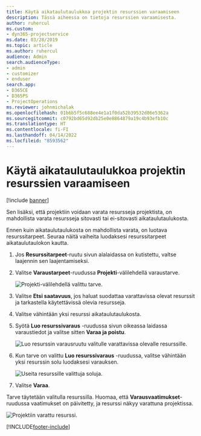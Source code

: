 ```yaml
---
title: Käytä aikataulutaulukkoa projektin resurssien varaamiseen
description: Tässä aiheessa on tietoja resurssien varaamisesta.
author: ruhercul
ms.custom:
- dyn365-projectservice
ms.date: 03/28/2019
ms.topic: article
ms.author: ruhercul
audience: Admin
search.audienceType:
- admin
- customizer
- enduser
search.app:
- D365CE
- D365PS
- ProjectOperations
ms.reviewer: johnmichalak
ms.openlocfilehash: 01b6b5f5c688ee4e1a1f0da52b39532d06e5362a
ms.sourcegitcommit: c0792bd65d92db25e0e8864879a19c4b93efb10c
ms.translationtype: HT
ms.contentlocale: fi-FI
ms.lasthandoff: 04/14/2022
ms.locfileid: "8593562"
---
```

# <a name="use-the-schedule-board-to-book-project-resources"></a>Käytä aikataulutaulukkoa projektin resurssien varaamiseen

[!include [banner](../includes/psa-now-project-operations.md)]

Sen lisäksi, että projektiin voidaan varata resursseja projektista, on mahdollista varata resursseja sitovasti tai ei-sitovasti aikataulutaulukosta.

Ennen kuin aikataulutaulukosta on mahdollista varata, on luotava resurssitarpeet. Seuraa näitä vaiheita luodaksesi resurssitarpeet aikataulutaulokon kautta.

1. Jos **Resurssitarpeet**-ruutu sivun alalaidassa on kutistettu, valtse laajennin sen laajentamiseksi.
2. Valitse **Varaustarpeet**-ruudussa **Projekti**-välilehdellä varaustarve.

    ![Projekti-välilehdellä valittu tarve.](media/Resource-Management-image73.png)

3. Valitse **Etsi saatavuus**, jos haluat suodattaa varattavissa olevat resurssit ja tarkastella käytettävissä olevia resursseja. 
4. Valitse vähintään yksi resurssi aikataulutaulukosta. 
5. Syötä **Luo resurssivaraus** -ruudussa sivun oikeassa laidassa varaustiedot ja valitse sitten **Varaa ja poistu**.

    ![Luo resurssin varausruutu valitulle varattavissa olevalle resurssille.](media/Resource-Management-image74.png)

6. Kun tarve on valittu **Luo resurssivaraus** -ruudussa, valitse vähintään yksi resurssin solu luodaksesi varauksen.

    ![Useita resurssille valittuja soluja.](media/Resource-Management-image75.png)

7. Valitse **Varaa**.

Tarve täytetään valitulla resurssilla. Huomaa, että **Varausvaatimukset**-ruudussa vaatimukset on päivitetty, ja resurssi näkyy varattuna projektissa.

![Projektiin varattu resurssi.](media/Resource-Management-image76.png)


[!INCLUDE[footer-include](../includes/footer-banner.md)]
